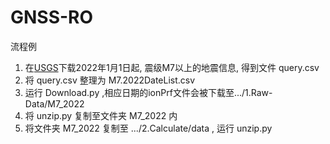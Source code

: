 # GNSS-RO

流程例
1. 在[USGS](https://earthquake.usgs.gov/earthquakes/search/)下载2022年1月1日起, 震级M7以上的地震信息, 得到文件 query.csv
2. 将 query.csv 整理为 M7.2022DateList.csv
3. 运行 Download.py ,相应日期的ionPrf文件会被下载至.../1.Raw-Data/M7_2022
4. 将 unzip.py 复制至文件夹 M7_2022 内
5. 将文件夹 M7_2022 复制至 .../2.Calculate/data , 运行 unzip.py
